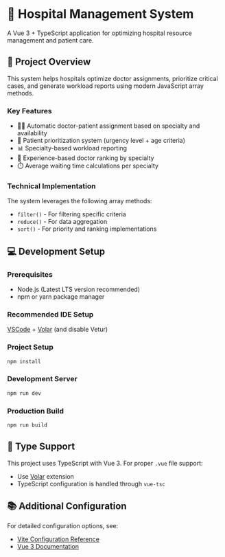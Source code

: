 # 🏥 Hospital Management System

A Vue 3 + TypeScript application for optimizing hospital resource management and patient care.

## 🎯 Project Overview

This system helps hospitals optimize doctor assignments, prioritize critical cases, and generate workload reports using modern JavaScript array methods.

### Key Features

- 👨‍⚕️ Automatic doctor-patient assignment based on specialty and availability
- 🚨 Patient prioritization system (urgency level + age criteria)
- 📊 Specialty-based workload reporting
- 👑 Experience-based doctor ranking by specialty
- ⏱️ Average waiting time calculations per specialty

### Technical Implementation

The system leverages the following array methods:
- `filter()` - For filtering specific criteria
- `reduce()` - For data aggregation
- `sort()` - For priority and ranking implementations

## 💻 Development Setup

### Prerequisites

- Node.js (Latest LTS version recommended)
- npm or yarn package manager

### Recommended IDE Setup

[VSCode](https://code.visualstudio.com/) + [Volar](https://marketplace.visualstudio.com/items?itemName=Vue.volar) (and disable Vetur)

### Project Setup

```sh
npm install
```

### Development Server

```sh
npm run dev
```

### Production Build

```sh
npm run build
```

## 🔧 Type Support

This project uses TypeScript with Vue 3. For proper `.vue` file support:
- Use [Volar](https://marketplace.visualstudio.com/items?itemName=Vue.volar) extension
- TypeScript configuration is handled through `vue-tsc`

## 📚 Additional Configuration

For detailed configuration options, see:
- [Vite Configuration Reference](https://vitejs.dev/config/)
- [Vue 3 Documentation](https://v3.vuejs.org/)